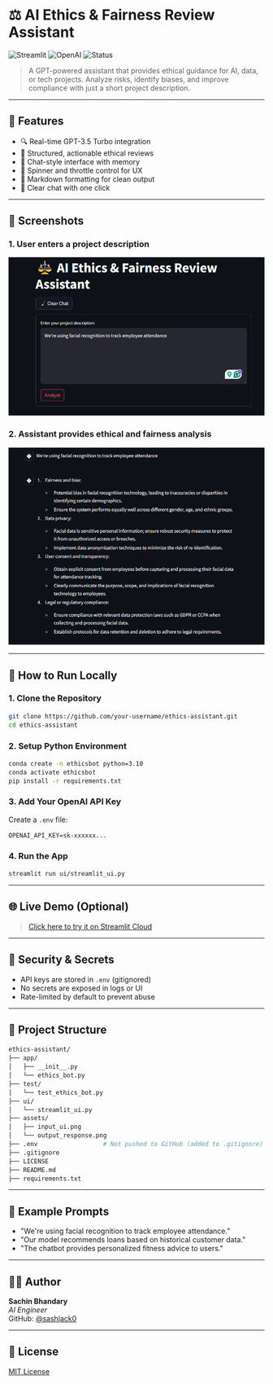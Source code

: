 # ⚖️ AI Ethics & Fairness Review Assistant

![Streamlit](https://img.shields.io/badge/built%20with-Streamlit-red?style=flat&logo=streamlit)
![OpenAI](https://img.shields.io/badge/powered%20by-OpenAI-blue?logo=openai)
![Status](https://img.shields.io/badge/status-Production--Ready-brightgreen)

> A GPT-powered assistant that provides ethical guidance for AI, data, or tech projects. Analyze risks, identify biases, and improve compliance with just a short project description.

---

## 📌 Features

- 🔍 Real-time GPT-3.5 Turbo integration
- 🧠 Structured, actionable ethical reviews
- 💬 Chat-style interface with memory
- 🎨 Spinner and throttle control for UX
- 📁 Markdown formatting for clean output
- 🧹 Clear chat with one click

---


## 📸 Screenshots

### 1. User enters a project description
![Input UI](./assets/input_ui.png)

### 2. Assistant provides ethical and fairness analysis
![Output UI](./assets/output_response.png)

---

## 🚀 How to Run Locally

### 1. Clone the Repository

```bash
git clone https://github.com/your-username/ethics-assistant.git
cd ethics-assistant
```

### 2. Setup Python Environment

```bash
conda create -n ethicsbot python=3.10
conda activate ethicsbot
pip install -r requirements.txt
```

### 3. Add Your OpenAI API Key

Create a `.env` file:

```env
OPENAI_API_KEY=sk-xxxxxx...
```

### 4. Run the App

```bash
streamlit run ui/streamlit_ui.py
```

---

## 🌐 Live Demo (Optional)

> [Click here to try it on Streamlit Cloud](https://your-streamlit-app-url.streamlit.app)

---

## 🔐 Security & Secrets

- API keys are stored in `.env` (gitignored)
- No secrets are exposed in logs or UI
- Rate-limited by default to prevent abuse

---

## 🧱 Project Structure

```bash
ethics-assistant/
├── app/
│   ├── __init__.py
│   └── ethics_bot.py
├── test/
│   └── test_ethics_bot.py
├── ui/
│   └── streamlit_ui.py
├── assets/
│   ├── input_ui.png
│   └── output_response.png
├── .env                  # Not pushed to GitHub (added to .gitignore)
├── .gitignore
├── LICENSE
├── README.md
├── requirements.txt
```

---

## 🧠 Example Prompts

- "We're using facial recognition to track employee attendance."
- "Our model recommends loans based on historical customer data."
- "The chatbot provides personalized fitness advice to users."

---

## 👨‍💼 Author

**Sachin Bhandary**  
*AI Engineer*  
GitHub: [@sashjack0](https://github.com/sashjack0)

---

## 📄 License

[MIT License](LICENSE)


